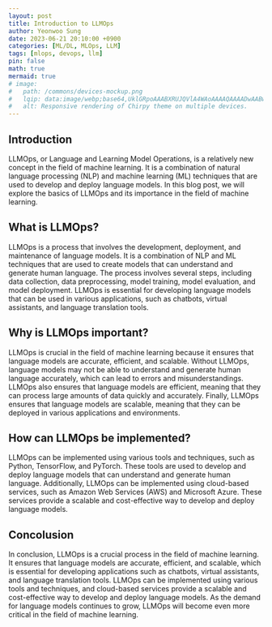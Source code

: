 ```yaml
---
layout: post
title: Introduction to LLMOps
author: Yeonwoo Sung
date: 2023-06-21 20:10:00 +0900
categories: [ML/DL, MLOps, LLM]
tags: [mlops, devops, llm]
pin: false
math: true
mermaid: true
# image:
#   path: /commons/devices-mockup.png
#   lqip: data:image/webp;base64,UklGRpoAAABXRUJQVlA4WAoAAAAQAAAADwAABwAAQUxQSDIAAAARL0AmbZurmr57yyIiqE8oiG0bejIYEQTgqiDA9vqnsUSI6H+oAERp2HZ65qP/VIAWAFZQOCBCAAAA8AEAnQEqEAAIAAVAfCWkAALp8sF8rgRgAP7o9FDvMCkMde9PK7euH5M1m6VWoDXf2FkP3BqV0ZYbO6NA/VFIAAAA
#   alt: Responsive rendering of Chirpy theme on multiple devices.
---
```


## Introduction

LLMOps, or Language and Learning Model Operations, is a relatively new concept in the field of machine learning.
It is a combination of natural language processing (NLP) and machine learning (ML) techniques that are used to develop and deploy language models.
In this blog post, we will explore the basics of LLMOps and its importance in the field of machine learning.

## What is LLMOps?

LLMOps is a process that involves the development, deployment, and maintenance of language models.
It is a combination of NLP and ML techniques that are used to create models that can understand and generate human language.
The process involves several steps, including data collection, data preprocessing, model training, model evaluation, and model deployment. LLMOps is essential for developing language models that can be used in various applications, such as chatbots, virtual assistants, and language translation tools.

## Why is LLMOps important?

LLMOps is crucial in the field of machine learning because it ensures that language models are accurate, efficient, and scalable.
Without LLMOps, language models may not be able to understand and generate human language accurately, which can lead to errors and misunderstandings.
LLMOps also ensures that language models are efficient, meaning that they can process large amounts of data quickly and accurately.
Finally, LLMOps ensures that language models are scalable, meaning that they can be deployed in various applications and environments.

## How can LLMOps be implemented?

LLMOps can be implemented using various tools and techniques, such as Python, TensorFlow, and PyTorch.
These tools are used to develop and deploy language models that can understand and generate human language.
Additionally, LLMOps can be implemented using cloud-based services, such as Amazon Web Services (AWS) and Microsoft Azure.
These services provide a scalable and cost-effective way to develop and deploy language models.

## Concolusion

In conclusion, LLMOps is a crucial process in the field of machine learning.
It ensures that language models are accurate, efficient, and scalable, which is essential for developing applications such as chatbots, virtual assistants, and language translation tools.
LLMOps can be implemented using various tools and techniques, and cloud-based services provide a scalable and cost-effective way to develop and deploy language models.
As the demand for language models continues to grow, LLMOps will become even more critical in the field of machine learning.
